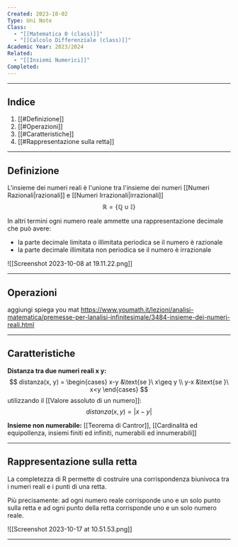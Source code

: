 ```yaml
---
Created: 2023-10-02
Type: Uni Note
Class:
  - "[[Matematica 0 (class)]]"
  - "[[Calcolo Differenziale (class)]]"
Academic Year: 2023/2024
Related:
  - "[[Insiemi Numerici]]"
Completed:
---
```

---
## Indice
1. [[#Definizione]]
2. [[#Operazioni]]
3. [[#Caratteristiche]]
4. [[#Rappresentazione sulla retta]]

---
## Definizione
L'insieme dei numeri reali è l'unione tra l'insieme dei numeri [[Numeri Razionali|razionali]] e [[Numeri Irrazionali|irrazionali]]
$$\mathbb{R} = \{\mathbb{Q}\cup \mathbb{I} \}$$

In altri termini ogni numero reale ammette una rappresentazione decimale che può avere:

- ﻿﻿la parte decimale limitata o illimitata periodica se il numero è razionale
- ﻿﻿la parte decimale illimitata non periodica se il numero è irrazionale

![[Screenshot 2023-10-08 at 19.11.22.png]]

---
## Operazioni
aggiungi spiega you mat https://www.youmath.it/lezioni/analisi-matematica/premesse-per-lanalisi-infinitesimale/3484-insieme-dei-numeri-reali.html

---

## Caratteristiche 

**Distanza tra due numeri reali x y:**$$ distanza(x, y) =
\begin{cases}
   x-y &\text{se }\ x\geq y \\
   y-x &\text{se }\ x<y
\end{cases} $$
utilizzando il [[Valore assoluto di un numero]]:
$$distanza(x,y)= |x-y|$$

**Insieme non numerabile:**
[[Teorema di Cantror]], [[Cardinalità ed equipollenza, insiemi finiti ed infiniti, numerabili ed innumerabili]]

---
## Rappresentazione sulla retta
La completezza di R permette di costruire una corrispondenza biunivoca tra i numeri reali e i punti di una retta.

Più precisamente: ad ogni numero reale corrisponde uno e un solo punto sulla retta e ad ogni punto della retta corrisponde uno e un solo numero reale.

![[Screenshot 2023-10-17 at 10.51.53.png]]

---